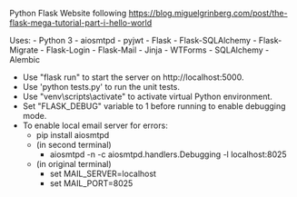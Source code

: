 Python Flask Website following https://blog.miguelgrinberg.com/post/the-flask-mega-tutorial-part-i-hello-world

Uses:
    - Python 3
	  - aiosmtpd
	  - pyjwt
    - Flask
	  - Flask-SQLAlchemy
	  - Flask-Migrate
	  - Flask-Login
	  - Flask-Mail
    - Jinja
    - WTForms
	- SQLAlchemy
	- Alembic
	
- Use "flask run" to start the server on http://localhost:5000.
- Use 'python tests.py' to run the unit tests.
- Use "venv\scripts\activate" to activate virtual Python environment.
- Set "FLASK_DEBUG" variable to 1 before running to enable debugging mode.
- To enable local email server for errors:
	- pip install aiosmtpd
	- (in second terminal)
		- aiosmtpd -n -c aiosmtpd.handlers.Debugging -l localhost:8025
	- (in original terminal) 
		- set MAIL_SERVER=localhost
		- set MAIL_PORT=8025